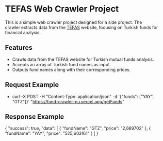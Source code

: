 # TEFAS Web Crawler Project

This is a simple web crawler project designed for a side project. The crawler extracts data from the [TEFAS](https://www.tefas.gov.tr/) website, focusing on Turkish funds for financial analysis.

## Features

- Crawls data from the TEFAS website for Turkish mutual funds analysis.
- Accepts an array of Turkish fund names as input.
- Outputs fund names along with their corresponding prices.

## Request Example

- curl -X POST -H "Content-Type: application/json" -d '{"funds": ["YAY", "GTZ"]}' "https://fund-crawler-nu.vercel.app/getFunds"

## Response Example
{
    "success": true,
    "data": [
        {
            "fundName": "GTZ",
            "price": "2,689702"
        },
        {
            "fundName": "YAY",
            "price": "525,603161"
        }
    ]
}